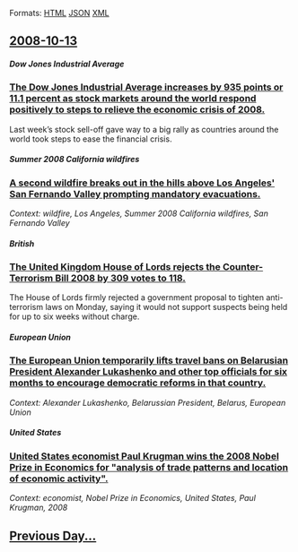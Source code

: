 
Formats: [HTML](2008/10/13/index.html)  [JSON](2008/10/13/index.json)  [XML](2008/10/13/index.xml)  

## [2008-10-13](/news/2008/10/13/index.md)

##### Dow Jones Industrial Average
### [ The Dow Jones Industrial Average increases by 935 points or 11.1 percent as stock markets around the world respond positively to steps to relieve the economic crisis of 2008. ](/news/2008/10/13/the-dow-jones-industrial-average-increases-by-935-points-or-11-1-percent-as-stock-markets-around-the-world-respond-positively-to-steps-to-r.md)
Last week’s stock sell-off gave way to a big rally as countries around the world took steps to ease the financial crisis.

##### Summer 2008 California wildfires
### [ A second wildfire breaks out in the hills above Los Angeles' San Fernando Valley prompting mandatory evacuations. ](/news/2008/10/13/a-second-wildfire-breaks-out-in-the-hills-above-los-angeles-san-fernando-valley-prompting-mandatory-evacuations.md)
_Context: wildfire, Los Angeles, Summer 2008 California wildfires, San Fernando Valley_

##### British
### [ The United Kingdom House of Lords rejects the Counter-Terrorism Bill 2008 by 309 votes to 118. ](/news/2008/10/13/the-united-kingdom-house-of-lords-rejects-the-counter-terrorism-bill-2008-by-309-votes-to-118.md)
The House of Lords firmly rejected a government proposal to tighten anti-terrorism laws on Monday, saying it would not support suspects being held for up to six weeks without charge.

##### European Union
### [ The European Union temporarily lifts travel bans on Belarusian President Alexander Lukashenko and other top officials for six months to encourage democratic reforms in that country. ](/news/2008/10/13/the-european-union-temporarily-lifts-travel-bans-on-belarusian-president-alexander-lukashenko-and-other-top-officials-for-six-months-to-enc.md)
_Context: Alexander Lukashenko, Belarussian President, Belarus, European Union_

##### United States
### [ United States economist Paul Krugman wins the 2008 Nobel Prize in Economics for "analysis of trade patterns and location of economic activity".](/news/2008/10/13/united-states-economist-paul-krugman-wins-the-2008-nobel-prize-in-economics-for-analysis-of-trade-patterns-and-location-of-economic-activi.md)
_Context: economist, Nobel Prize in Economics, United States, Paul Krugman, 2008_

## [Previous Day...](/news/2008/10/12/index.md)

